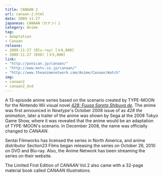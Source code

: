```yaml
---
title: CANAAN 2
url: canaan-2.html
date: 2009-11-27
japanese: CANAAN（カナン）1
category: Anime
tag:
- Adaptation
- Canaan
release:
- 2009-11-27 (Blu-ray) [￥6,800]
- 2009-11-27 (DVD) [￥5,800]
link:
- "http://ponican.jp/canaan/"
- "http://www.mxtv.co.jp/canaan/"
- "http://www.theanimenetwork.com/Anime/Canaan/Watch"
img:
- canaan2
- canaan2_dvd
---
```


A 13-episode anime series based on the scenario created by TYPE-MOON for the Nintendo Wii visual novel [*428: Fuusa Sareta Shibuya de*](428-fuusa-sareta-shibuya-de.html). The anime was first announced in *Newtype*'s October 2008 issue of as *428 the animation*, later a trailer of the anime was shown by Sega at the 2008 Tokyo Game Show, where it was revealed that the anime would be an adaptation of TYPE-MOON's scenario. In December 2008, the name was officially changed to *CANAAN*.

Sentai Filmworks has licensed the series in North America, and anime distributor Section23 Films began releasing the series on October 26, 2010 on DVD and Blu-ray. Also, the Anime Network has been streaming the series on their website.

The Limited First Edition of *CANAAN* Vol.2 also came with a 32-page material book called *CANAAN Illustrations*.